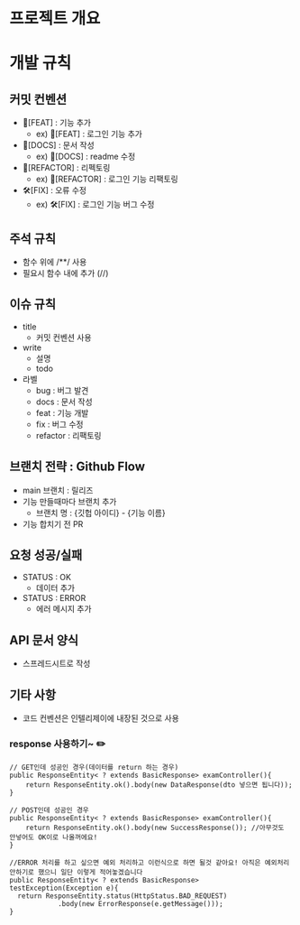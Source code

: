 # 프로젝트 개요

# 개발 규칙
## 커밋 컨벤션
- 🎉[FEAT] : 기능 추가
  - ex) 🎉[FEAT] : 로그인 기능 추가
- 📗[DOCS] : 문서 작성
  - ex) 📗[DOCS] : readme 수정
- 🎁[REFACTOR] : 리펙토링
  - ex) 🎁[REFACTOR] : 로그인 기능 리팩토링
- 🛠[FIX] : 오류 수정
  - ex) 🛠[FIX] : 로그인 기능 버그 수정

## 주석 규칙
- 함수 위에 /**/ 사용
- 필요시 함수 내에 추가 (//)

## 이슈 규칙
- title
  - 커밋 컨벤션 사용
- write
  - 설명
  - todo
- 라벨
  - bug : 버그 발견
  - docs : 문서 작성
  - feat : 기능 개발
  - fix : 버그 수정
  - refactor : 리팩토링

## 브랜치 전략 : Github Flow
- main 브랜치 : 릴리즈
- 기능 만들때마다 브랜치 추가
  - 브랜치 명 : {깃헙 아이디} - {기능 이름}
- 기능 합치기 전 PR

## 요청 성공/실패
- STATUS : OK
  - 데이터 추가
- STATUS : ERROR
  - 에러 메시지 추가

## API 문서 양식
- 스프레드시트로 작성

## 기타 사항
- 코드 컨벤션은 인텔리제이에 내장된 것으로 사용

### response 사용하기~ ✏️

```
// GET인데 성공인 경우(데이터를 return 하는 경우)
public ResponseEntity< ? extends BasicResponse> examController(){
    return ResponseEntity.ok().body(new DataResponse(dto 넣으면 됩니다));
}
```

```
// POST인데 성공인 경우
public ResponseEntity< ? extends BasicResponse> examController(){
    return ResponseEntity.ok().body(new SuccessResponse()); //아무것도 안넣어도 OK이로 나올꺼에요!
}
```

```
//ERROR 처리를 하고 싶으면 예외 처리하고 이런식으로 하면 될것 같아요! 아직은 예외처리 안하기로 했으니 일단 이렇게 적어놓겠습니다
public ResponseEntity< ? extends BasicResponse> testException(Exception e){
  return ResponseEntity.status(HttpStatus.BAD_REQUEST)
            .body(new ErrorResponse(e.getMessage()));
}
```
